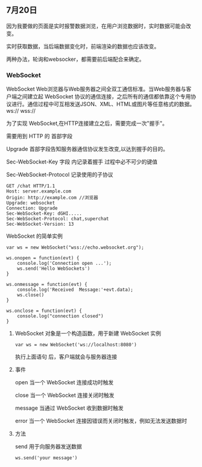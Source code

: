 ## 7月20日

因为我要做的页面是实时报警数据浏览，在用户浏览数据时，实时数据可能会改变。

实时获取数据，当后端数据变化时，前端渲染的数据也应该改变。

两种办法，轮询和websocker，都需要前后端配合来确定。

### WebSocket

WebSocket Web浏览器与Web服务器之间全双工通信标准。当Web服务器与客户端之间建立起 WebSocket 协议的通信连接，之后所有的通信都依靠这个专用协议进行。通信过程中可互相发送JSON、XML、HTML或图片等任意格式的数据。ws:// wss://

为了实现 WebSocket,在HTTP连接建立之后，需要完成一次"握手"。

需要用到 HTTP 的 首部字段

Upgrade 首部字段告知服务器通信协议发生改变,以达到握手的目的。

Sec-WebSocket-Key 字段 内记录着握手 过程中必不可少的键值

Sec-WebSocket-Protocol 记录使用的子协议

```
GET /chat HTTP/1.1
Host: server.example.com
Origin: http://example.com //浏览器
Upgrade: websocket
Connection: Upgrade
Sec-WebSocket-Key: dGHI.....
Sec-WebSocket-Protocol: chat,superchat
Sec-WebSocket-Version: 13
```



WebSocket 的简单实例

```
var ws = new WebSocket("wss://echo.websocket.org");

ws.onopen = function(evt) {
	console.log('Connection open ...');
	ws.send('Hello WebSockets')
}

ws.onmessage = function(evt) {
	console.log('Received  Message:'+evt.data);
	ws.close()
}

ws.onclose = function(evt) {
	console.log("connection closed")
}
```

1. WebSocket 对象是一个构造函数，用于新建 WebSocket 实例

   `var ws = new WebSocket('ws://localhost:8080')`

   执行上面语句 后，客户端就会与服务器连接

2. 事件

   open 当一个 WebSocket 连接成功时触发

   close  当一个 WebSocket 连接关闭时触发

   message  当通过 WebSocket 收到数据时触发

   error  当一个 WebSocket 连接因错误而关闭时触发，例如无法发送数据时

3. 方法

   send 用于向服务器发送数据

   `ws.send('your message')`